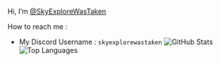 Hi, I’m [@SkyExploreWasTaken](https://github.com/SkyExploreWasTaken)

How to reach me :

* My Discord Username : `skyexplorewastaken`
![GitHub Stats](https://github-readme-stats.vercel.app/api?username=EducatedSuddenBucket&show_icons=true&theme=dark)
![Top Languages](https://github-readme-stats.vercel.app/api/top-langs/?username=EducatedSuddenBucket&layout=compact&theme=dark)
